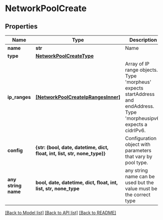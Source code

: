 # NetworkPoolCreate


## Properties
Name | Type | Description | Notes
------------ | ------------- | ------------- | -------------
**name** | **str** | Name | [optional] 
**type** | [**NetworkPoolCreateType**](NetworkPoolCreateType.md) |  | [optional] 
**ip_ranges** | [**[NetworkPoolCreateIpRangesInner]**](NetworkPoolCreateIpRangesInner.md) | Array of IP range objects. Type &#39;morpheus&#39; expects startAddress and endAddress. Type &#39;morpheusipv6&#39; expects a cidrIPv6. | [optional] 
**config** | **{str: (bool, date, datetime, dict, float, int, list, str, none_type)}** | Configuration object with parameters that vary by pool type. | [optional] 
**any string name** | **bool, date, datetime, dict, float, int, list, str, none_type** | any string name can be used but the value must be the correct type | [optional]

[[Back to Model list]](../README.md#documentation-for-models) [[Back to API list]](../README.md#documentation-for-api-endpoints) [[Back to README]](../README.md)



